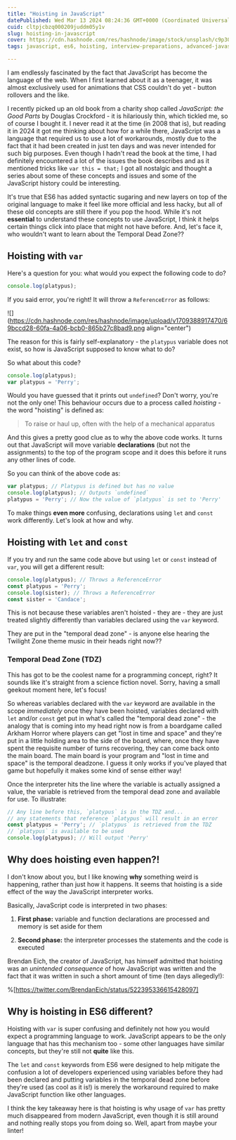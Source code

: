 ```yaml
---
title: "Hoisting in JavaScript"
datePublished: Wed Mar 13 2024 08:24:36 GMT+0000 (Coordinated Universal Time)
cuid: cltpjcbzq000209juddm05y1v
slug: hoisting-in-javascript
cover: https://cdn.hashnode.com/res/hashnode/image/stock/unsplash/c9p30E94OUU/upload/f1a1b0c678f1678cc1968060924366d5.jpeg
tags: javascript, es6, hoisting, interview-preparations, advanced-javascript-concepts

---
```


I am endlessly fascinated by the fact that JavaScript has become the language of the web. When I first learned about it as a teenager, it was almost exclusively used for animations that CSS couldn't do yet - button rollovers and the like.

I recently picked up an old book from a charity shop called *JavaScript: the Good Parts* by Douglas Crockford - it is hilariously thin, which tickled me, so of course I bought it. I never read it at the time (in 2008 that is), but reading it in 2024 it got me thinking about how for a while there, JavaScript was a language that required us to use a lot of workarounds, mostly due to the fact that it had been created in just ten days and was never intended for such big purposes. Even though I hadn't read the book at the time, I had definitely encountered a lot of the issues the book describes and as it mentioned tricks like `var this = that;` I got all nostalgic and thought a series about some of these concepts and issues and some of the JavaScript history could be interesting.

It's true that ES6 has added syntactic sugaring and new layers on top of the original language to make it feel like more official and less hacky, but all of these old concepts are still there if you pop the hood. While it's not **essential** to understand these concepts to use JavaScript, I think it helps certain things click into place that might not have before. And, let's face it, who wouldn't want to learn about the Temporal Dead Zone??

## Hoisting with `var`

Here's a question for you: what would you expect the following code to do?

```javascript
console.log(platypus);
```

If you said error, you're right! It will throw a `ReferenceError` as follows:

![](https://cdn.hashnode.com/res/hashnode/image/upload/v1709388917470/69bccd28-60fa-4a06-bcb0-865b27c8bad9.png align="center")

The reason for this is fairly self-explanatory - the `platypus` variable does not exist, so how is JavaScript supposed to know what to do?

So what about this code?

```javascript
console.log(platypus);
var platypus = 'Perry';
```

Would you have guessed that it prints out `undefined`? Don't worry, you're not the only one! This behaviour occurs due to a process called *hoisting* - the word "hoisting" is defined as:

> To raise or haul up, often with the help of a mechanical apparatus

And this gives a pretty good clue as to why the above code works. It turns out that JavaScript will move variable **declarations** (but not the assignments) to the top of the program scope and it does this before it runs any other lines of code.

So you can think of the above code as:

```javascript
var platypus; // Platypus is defined but has no value
console.log(platypus); // Outputs `undefined`
platypus = 'Perry'; // Now the value of `platypus` is set to 'Perry'
```

To make things **even more** confusing, declarations using `let` and `const` work differently. Let's look at how and why.

## Hoisting with `let` and `const`

If you try and run the same code above but using `let` or `const` instead of `var`, you will get a different result:

```javascript
console.log(platypus); // Throws a ReferenceError
const platypus = 'Perry';
console.log(sister); // Throws a ReferenceError
const sister = 'Candace';
```

This is not because these variables aren't hoisted - they are - they are just treated slightly differently than variables declared using the `var` keyword.

They are put in the "temporal dead zone" - is anyone else hearing the Twilight Zone theme music in their heads right now??

### Temporal Dead Zone (TDZ)

This has got to be the coolest name for a programming concept, right? It sounds like it's straight from a science fiction novel. Sorry, having a small geekout moment here, let's focus!

So whereas variables declared with the `var` keyword are available in the scope *immediately* once they have been hoisted, variables declared with `let` and/or `const` get put in what's called the "temporal dead zone" - the analogy that is coming into my head right now is from a boardgame called Arkham Horror where players can get "lost in time and space" and they're put in a little holding area to the side of the board, where, once they have spent the requisite number of turns recovering, they can come back onto the main board. The main board is your program and "lost in time and space" is the temporal deadzone. I guess it only works if you've played that game but hopefully it makes some kind of sense either way!

Once the interpreter hits the line where the variable is actually assigned a value, the variable is retrieved from the temporal dead zone and available for use. To illustrate:

```javascript
// Any line before this, `platypus` is in the TDZ and...
// any statements that reference `platypus` will result in an error
const platypus = 'Perry'; // `platypus` is retrieved from the TDZ
// `platypus` is available to be used
console.log(platypus); // Will output 'Perry'
```

## Why does hoisting even happen?!

I don't know about you, but I like knowing **why** something weird is happening, rather than just how it happens. It seems that hoisting is a side effect of the way the JavaScript interpreter works.

Basically, JavaScript code is interpreted in two phases:

1. **First phase:** variable and function declarations are processed and memory is set aside for them
    
2. **Second phase:** the interpreter processes the statements and the code is executed
    

Brendan Eich, the creator of JavaScript, has himself admitted that hoisting was an *unintended consequence* of how JavaScript was written and the fact that it was written in such a short amount of time (ten days allegedly!):

%[https://twitter.com/BrendanEich/status/522395336615428097] 

## Why is hoisting in ES6 different?

Hoisting with `var` is super confusing and definitely not how you would expect a programming language to work. JavaScript appears to be the only language that has this mechanism too - some other languages have similar concepts, but they're still not **quite** like this.

The `let` and `const` keywords from ES6 were designed to help mitigate the confusion a lot of developers experienced using variables before they had been declared and putting variables in the temporal dead zone before they're used (as cool as it is!) is merely the workaround required to make JavaScript function like other languages.

I think the key takeaway here is that hoisting is why usage of `var` has pretty much disappeared from modern JavaScript, even though it is still around and nothing really stops you from doing so. Well, apart from maybe your linter!